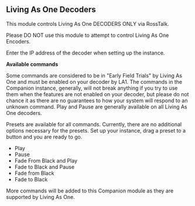 ## Living As One Decoders

This module controls Living As One DECODERS ONLY via RossTalk.

Please DO NOT use this module to attempt to control Living As One Encoders.

Enter the IP address of the decoder when setting up the instance.

**Available commands**

Some commands are considered to be in "Early Field Trials" by
Living As One and must be enabled on your decoder by LA1.
The commands in the Companion instance, generally, will not
break anything if you try to use them when the features are
not enabled on your decoder, but please do not chance it as
there are no guarantees to how your system will respond to
an unknown command. Play and Pause are generally available
on all Living As One decoders.

Presets are available for all commands. Currently, there are
no additional options necessary for the presets. Set up your instance,
drag a preset to a button and you are ready to go.

* Play
* Pause
* Fade From Black and Play
* Fade to Black and Pause
* Fade from Black
* Fade to Black

More commands will be added to this Companion module as they
are supported by Living As One.